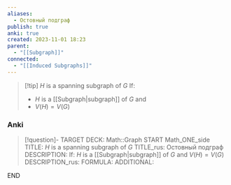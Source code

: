 ```yaml
---
aliases:
  - Остовный подграф
publish: true
anki: true
created: 2023-11-01 18:23
parent:
  - "[[Subgraph]]"
connected:
  - "[[Induced Subgraphs]]"
---
```


> [!tip] $H$ is a spanning subgraph of $G$ 
> If:
> - $H$ is a [[Subgraph|subgraph]] of $G$ and 
> - $V(H)=V(G)$

### Anki
> [!question]-
TARGET DECK: Math::Graph
START
Math_ONE_side
TITLE: $H$ is a spanning subgraph of $G$ 
TITLE_rus: Остовный подграф
DESCRIPTION: If:
$H$ is a [[Subgraph|subgraph]] of $G$ and 
$V(H)=V(G)$
DESCRIPTION_rus: 
FORMULA: 
ADDITIONAL:
<!--ID: 1699170889234-->
END













